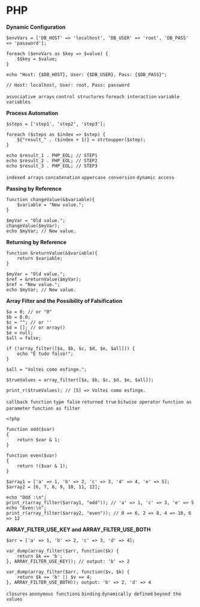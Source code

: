 # PHP

**Dynamic Configuration**
```
$envVars = ['DB_HOST' => 'localhost', 'DB_USER' => 'root', 'DB_PASS' => 'password'];

foreach ($envVars as $key => $value) {
    $$key = $value;
}

echo "Host: {$DB_HOST}, User: {$DB_USER}, Pass: {$DB_PASS}";

// Host: localhost, User: root, Pass: password
```
`associative arrays` `control structures` `foreach interaction` `variable variables`

**Process Automation**
```
$steps = ['step1', 'step2', 'step3'];

foreach ($steps as $index => $step) {
    ${"result_" . ($index + 1)} = strtoupper($step);
}

echo $result_1 . PHP_EOL; // STEP1
echo $result_2 . PHP_EOL; // STEP2
echo $result_3 . PHP_EOL; // STEP3
```
`indexed arrays` `concatenation` `uppercase conversion` `dynamic access`

**Passing by Reference**
```
function changeValue(&$variable){
    $variable = "New value.";
}

$myVar = "Old value.";
changeValue($myVar);
echo $myVar; // New value.
```

**Returning by Reference**
```
function &returnValue(&$variable){
    return $variable;
}

$myVar = "Old value.";
$ref = &returnValue($myVar);
$ref = "New value.";
echo $myVar; // New value.
```

**Array Filter and the Possibility of Falsification**
```
$a = 0; // or "0"
$b = 0.0;
$c = ""; // or ''
$d = []; // or array()
$e = null;
$all = false;

if (!array_filter([$a, $b, $c, $d, $e, $all])) {
    echo "É tudo falso!";
}

$all = "Voltei como esfinge.";

$trueValues = array_filter([$a, $b, $c, $d, $e, $all]);

print_r($trueValues); // [5] => Voltei como esfinge.
```
`callback function` `type false` `returned true` `bitwise operator` `function as parameter` `function as filter`

```
<?php

function odd($var)
{
    return $var & 1;
}

function even($var)
{
    return !($var & 1);
}

$array1 = ['a' => 1, 'b' => 2, 'c' => 3, 'd' => 4, 'e' => 5];
$array2 = [6, 7, 8, 9, 10, 11, 12];

echo "Odd :\n";
print_r(array_filter($array1, "odd")); // 'a' => 1, 'c' => 3, 'e' => 5
echo "Even:\n";
print_r(array_filter($array2, "even")); // 0 => 6, 2 => 8, 4 => 10, 6 => 12
```

**ARRAY_FILTER_USE_KEY and ARRAY_FILTER_USE_BOTH**
```
$arr = ['a' => 1, 'b' => 2, 'c' => 3, 'd' => 4];

var_dump(array_filter($arr, function($k) {
    return $k == 'b';
}, ARRAY_FILTER_USE_KEY)); // output: 'b' => 2

var_dump(array_filter($arr, function($v, $k) {
    return $k == 'b' || $v == 4;
}, ARRAY_FILTER_USE_BOTH)); output: 'b' => 2, 'd' => 4
```
`closures` `anonymous functions` `binding` `dynamically defined` `beyond the values`
